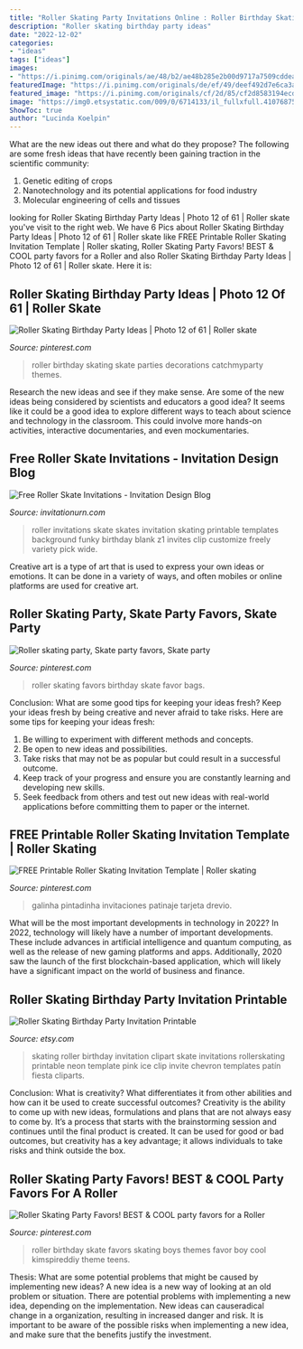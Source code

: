 ```yaml
---
title: "Roller Skating Party Invitations Online : Roller Birthday Skating Skate Parties Decorations Catchmyparty Themes"
description: "Roller skating birthday party ideas"
date: "2022-12-02"
categories:
- "ideas"
tags: ["ideas"]
images:
- "https://i.pinimg.com/originals/ae/48/b2/ae48b285e2b00d9717a7509cddea8f90.jpg"
featuredImage: "https://i.pinimg.com/originals/de/ef/49/deef492d7e6ca3a3a34555bba7f19021.jpg"
featured_image: "https://i.pinimg.com/originals/cf/2d/85/cf2d8583194ecd0e83eae81a16e3231b.jpg"
image: "https://img0.etsystatic.com/009/0/6714133/il_fullxfull.410768752_sw3t.jpg"
ShowToc: true
author: "Lucinda Koelpin"
---
```



What are the new ideas out there and what do they propose?
The following are some fresh ideas that have recently been gaining traction in the scientific community: 
1. Genetic editing of crops
2. Nanotechnology and its potential applications for food industry
3. Molecular engineering of cells and tissues 

	

		
looking for Roller Skating Birthday Party Ideas | Photo 12 of 61 | Roller skate you've visit to the right web. We have 6 Pics about Roller Skating Birthday Party Ideas | Photo 12 of 61 | Roller skate like FREE Printable Roller Skating Invitation Template | Roller skating, Roller Skating Party Favors! BEST &amp; COOL party favors for a Roller and also Roller Skating Birthday Party Ideas | Photo 12 of 61 | Roller skate. Here it is:
		
    
## Roller Skating Birthday Party Ideas | Photo 12 Of 61 | Roller Skate

<img loading=lazy src="https://i.pinimg.com/originals/ce/6b/38/ce6b3805f8dd6dc45b67c12e2ed842b2.jpg" onerror="this.onerror=null;this.src='https://tse3.mm.bing.net/th?id=OIP.X9d8gf3j88mY2E91cd27SgHaLG&amp;pid=15.1';" alt="Roller Skating Birthday Party Ideas | Photo 12 of 61 | Roller skate">

_Source: pinterest.com_

>roller birthday skating skate parties decorations catchmyparty themes. 

	

Research the new ideas and see if they make sense.
Are some of the new ideas being considered by scientists and educators a good idea? It seems like it could be a good idea to explore different ways to teach about science and technology in the classroom. This could involve more hands-on activities, interactive documentaries, and even mockumentaries.

    
## Free Roller Skate Invitations - Invitation Design Blog

<img loading=lazy src="https://www.invitationurn.com/wp-content/uploads/2016/06/free_roller_skating_invitations_to_print.jpg" onerror="this.onerror=null;this.src='https://tse2.mm.bing.net/th?id=OIP.d8mrYT-OXIV-WSRIUoyNygHaE1&amp;pid=15.1';" alt="Free Roller Skate Invitations - Invitation Design Blog">

_Source: invitationurn.com_

>roller invitations skate skates invitation skating printable templates background funky birthday blank z1 invites clip customize freely variety pick wide. 

	

Creative art is a type of art that is used to express your own ideas or emotions. It can be done in a variety of ways, and often mobiles or online platforms are used for creative art.

    
## Roller Skating Party, Skate Party Favors, Skate Party

<img loading=lazy src="https://i.pinimg.com/originals/de/ef/49/deef492d7e6ca3a3a34555bba7f19021.jpg" onerror="this.onerror=null;this.src='https://tse2.mm.bing.net/th?id=OIP.0BQnn4PvQyzkmMY1B6YTygHaFj&amp;pid=15.1';" alt="Roller skating party, Skate party favors, Skate party">

_Source: pinterest.com_

>roller skating favors birthday skate favor bags. 

	

Conclusion: What are some good tips for keeping your ideas fresh?
Keep your ideas fresh by being creative and never afraid to take risks. Here are some tips for keeping your ideas fresh:
1. Be willing to experiment with different methods and concepts.
2. Be open to new ideas and possibilities.
3. Take risks that may not be as popular but could result in a successful outcome. 
4. Keep track of your progress and ensure you are constantly learning and developing new skills. 
5. Seek feedback from others and test out new ideas with real-world applications before committing them to paper or the internet.

    
## FREE Printable Roller Skating Invitation Template | Roller Skating

<img loading=lazy src="https://i.pinimg.com/originals/ae/48/b2/ae48b285e2b00d9717a7509cddea8f90.jpg" onerror="this.onerror=null;this.src='https://tse3.mm.bing.net/th?id=OIP.Cr-uBB65AHrgrW2MghJHpwHaKX&amp;pid=15.1';" alt="FREE Printable Roller Skating Invitation Template | Roller skating">

_Source: pinterest.com_

>galinha pintadinha invitaciones patinaje tarjeta drevio. 

	

What will be the most important developments in technology in 2022?
In 2022, technology will likely have a number of important developments. These include advances in artificial intelligence and quantum computing, as well as the release of new gaming platforms and apps. Additionally, 2020 saw the launch of the first blockchain-based application, which will likely have a significant impact on the world of business and finance.

    
## Roller Skating Birthday Party Invitation Printable

<img loading=lazy src="https://img0.etsystatic.com/009/0/6714133/il_fullxfull.410768752_sw3t.jpg" onerror="this.onerror=null;this.src='https://tse1.mm.bing.net/th?id=OIP.XWpWKWBM5nlT5tt9gLnrtAHaFS&amp;pid=15.1';" alt="Roller Skating Birthday Party Invitation Printable">

_Source: etsy.com_

>skating roller birthday invitation clipart skate invitations rollerskating printable neon template pink ice clip invite chevron templates patín fiesta cliparts. 

	

Conclusion: What is creativity? What differentiates it from other abilities and how can it be used to create successful outcomes?
Creativity is the ability to come up with new ideas, formulations and plans that are not always easy to come by. It’s a process that starts with the brainstorming session and continues until the final product is created. It can be used for good or bad outcomes, but creativity has a key advantage; it allows individuals to take risks and think outside the box.

    
## Roller Skating Party Favors! BEST &amp; COOL Party Favors For A Roller

<img loading=lazy src="https://i.pinimg.com/originals/cf/2d/85/cf2d8583194ecd0e83eae81a16e3231b.jpg" onerror="this.onerror=null;this.src='https://tse3.mm.bing.net/th?id=OIP.2GcLqF9fjEOMaLh0zwjNIgHaPG&amp;pid=15.1';" alt="Roller Skating Party Favors! BEST &amp; COOL party favors for a Roller">

_Source: pinterest.com_

>roller birthday skate favors skating boys themes favor boy cool kimspireddiy theme teens. 

	

Thesis: What are some potential problems that might be caused by implementing new ideas?
A new idea is a new way of looking at an old problem or situation. There are potential problems with implementing a new idea, depending on the implementation. New ideas can causeradical change in a organization, resulting in increased danger and risk. It is important to be aware of the possible risks when implementing a new idea, and make sure that the benefits justify the investment.

